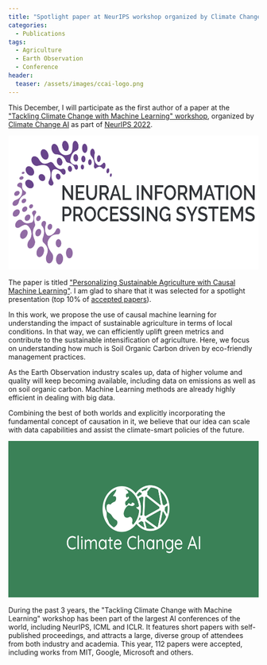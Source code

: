```yaml
---
title: "Spotlight paper at NeurIPS workshop organized by Climate Change AI"
categories:
  - Publications
tags:
  - Agriculture
  - Earth Observation
  - Conference
header:
  teaser: /assets/images/ccai-logo.png
---
```


This December, I will participate as the first author of a paper 
at the ["Tackling Climate Change with Machine Learning" workshop](https://www.climatechange.ai/events/neurips2022),
organized by [Climate Change AI](https://www.climatechange.ai/) as part of [NeurIPS 2022](https://nips.cc/Conferences/2022).

<img src="/assets/images/neurips-logo.png"  width="600" height="270">

The paper is titled 
["Personalizing Sustainable Agriculture with Causal Machine Learning"](https://www.climatechange.ai/papers/neurips2022/112).
I am glad to share that it was selected for a spotlight presentation 
(top 10% of [accepted papers](https://www.climatechange.ai/events/neurips2022#accepted-works)).

In this work, we propose the use of causal machine learning for understanding the impact of
sustainable agriculture in terms of local conditions. In that way, we can efficiently uplift green metrics
and contribute to the sustainable intensification of agriculture. Here, we focus on understanding how much is
Soil Organic Carbon driven by eco-friendly management practices.

As the Earth Observation industry scales up, data of higher volume and quality will keep becoming available,
including data on emissions as well as on soil organic carbon. Machine Learning methods are already highly efficient
in dealing with big data.

Combining the best of both worlds and explicitly incorporating the fundamental concept of causation in it,
we believe that our idea can scale with data capabilities and assist the climate-smart policies of the future.

[//]: # ([Paper #2: Evaluating Digital Tools for Sustainable Agriculture using Causal Inference]&#40;https://www.climatechange.ai/papers/neurips2022/72&#41;)

[//]: # ()
[//]: # (➡ In our second work, we use causal inference to assess the added value of a smart farming tool on the )

[//]: # (yield that farmers observed. To do so, we create a causal graph of the farm system and employ the)

[//]: # (backdoor criterion for identifying the effect of interest. We believe such work can benefit )

[//]: # (the transparency of the digital agriculture market and aid agtech adoption.)

<img src="/assets/images/ccai-logo-3.png"  width="600" height="315">

During the past 3 years, the "Tackling Climate Change with Machine Learning" workshop
has been part of the largest AI conferences of the world, including NeurIPS, ICML and ICLR. 
It features short papers with self-published proceedings, and attracts a large, diverse group of attendees from
both industry and academia. This year, 112 papers were accepted, including works from MIT, Google, Microsoft
and others.